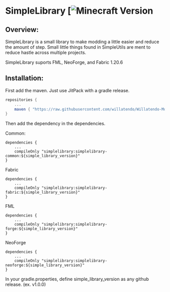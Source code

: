 # SimpleLibrary [![Minecraft Version](https://img.shields.io/badge/minecraft-1.20.4-blue)

## Overview:
SimpleLibrary is a small library to make modding a little easier and reduce the amount of step. Small little things found in SimpleUtils are ment to reduce hastle across multiple projects.

SimpleLibrary suports FML, NeoForge, and Fabric 1.20.6

## Installation:
First add the maven. Just use JitPack with a gradle release.
```gradle
repositories {
	...
	maven { "https://raw.githubusercontent.com/willatendo/Willatendo-Mods/main/builds/" }
}
```

Then add the dependency in the dependencies.

Common:
```
dependencies {
	...
	compileOnly "simplelibrary:simplelibrary-common:${simple_library_version}"
}
```

Fabric
```
dependencies {
	...
	compileOnly "simplelibrary:simplelibrary-fabric:${simple_library_version}"
}
```

FML
```
dependencies {
	...
	compileOnly "simplelibrary:simplelibrary-forge:${simple_library_version}"
}
```

NeoForge
```
dependencies {
	...
	compileOnly "simplelibrary:simplelibrary-neoforge:${simple_library_version}"
}
```

In your gradle.properties, define simple_library_version as any github release. (ex. v1.0.0)